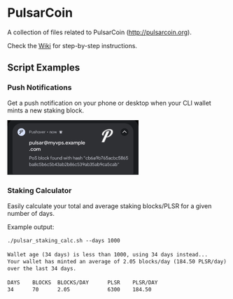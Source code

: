 # PulsarCoin

A collection of files related to PulsarCoin (http://pulsarcoin.org).

Check the [Wiki](../../wiki) for step-by-step instructions.


## Script Examples
### Push Notifications
Get a push notification on your phone or desktop when your CLI wallet mints a new staking block.

<img src="images/pulsar_push.png" width="300">

### Staking Calculator
Easily calculate your total and average staking blocks/PLSR for a given number of days.

Example output:
```
./pulsar_staking_calc.sh --days 1000

Wallet age (34 days) is less than 1000, using 34 days instead...
Your wallet has minted an average of 2.05 blocks/day (184.50 PLSR/day) over the last 34 days.

DAYS    BLOCKS  BLOCKS/DAY      PLSR    PLSR/DAY
34      70      2.05            6300    184.50
```